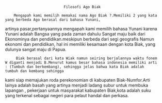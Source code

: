                                Filosofi Ago Biak

        Mengapah kami memilih memakai nama Ago Biak ?.Memiliki 2 yang kata yang berbeda Ago berasal dari bahasa Yunani, 
artinya pasar,pertanyaannya mengapah kami memilih bahasa Yunani karena Yunani adalah Bangsa yang pada zaman dahulu 
Sangat maju baik dari Ekonominya dan pendidikan.meskipun berbeda dari segi geografis
         Namun ekonomi dan pendidikan, hal ini memiliki kesamaan dengan kota Biak, yang dulunya sangat maju di Papua.

         Biak berasal dari kata Wiak namun seiring berjalannya waktu fonem W diganti menjadi B.Menurut kamus besar bahasa indonesia memiliki arti : (Tumbuh dan berkembang), sehingga jelas bahwa kata Biak adalah tumbuh dan kembang sehingga 
kami siap memajukan roda perekonomian di kabupaten Biak-Numfor.Arti lainya adalah basah yang artinya menjadi ladang subur untuk membuka lapangan ,
pekerjaan untuk masyarakat kabupaten Biak,kota adalah suku yang terkenal sebagai negeri para pelaut handal dan perkasa. 

